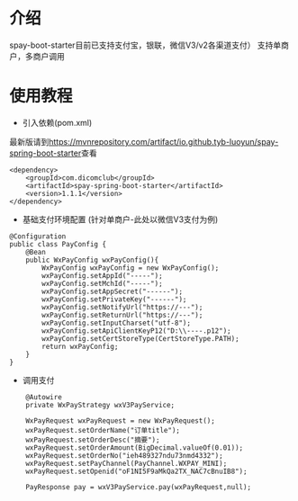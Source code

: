 # 介绍
spay-boot-starter目前已支持支付宝，银联，微信V3/v2各渠道支付）
支持单商户，多商户调用

# 使用教程
- 引入依赖(pom.xml)

最新版请到<https://mvnrepository.com/artifact/io.github.tyb-luoyun/spay-spring-boot-starter>查看
```
<dependency>
    <groupId>com.dicomclub</groupId>
    <artifactId>spay-spring-boot-starter</artifactId>
    <version>1.1.1</version>
</dependency>
```
- 基础支付环境配置 (针对单商户-此处以微信V3支付为例)
```
@Configuration
public class PayConfig {
    @Bean
    public WxPayConfig wxPayConfig(){
        WxPayConfig wxPayConfig = new WxPayConfig();
        wxPayConfig.setAppId("-----");
        wxPayConfig.setMchId("-----");
        wxPayConfig.setAppSecret("------");
        wxPayConfig.setPrivateKey("------");
        wxPayConfig.setNotifyUrl("https://---");
        wxPayConfig.setReturnUrl("https://---");
        wxPayConfig.setInputCharset("utf-8");
        wxPayConfig.setApiClientKeyP12("D:\\----.p12");
        wxPayConfig.setCertStoreType(CertStoreType.PATH);
        return wxPayConfig;
    }
}
```
- 调用支付
```
    @Autowire
    private WxPayStrategy wxV3PayService;
```
``` 
    WxPayRequest wxPayRequest = new WxPayRequest();
    wxPayRequest.setOrderName("订单title");
    wxPayRequest.setOrderDesc("摘要");
    wxPayRequest.setOrderAmount(BigDecimal.valueOf(0.01));
    wxPayRequest.setOrderNo("ieh489327ndu73nmd4332"); 
    wxPayRequest.setPayChannel(PayChannel.WXPAY_MINI);  
    wxPayRequest.setOpenid("oF1NI5F9aMkQa2TX_NAC7cBnuIB8");

    PayResponse pay = wxV3PayService.pay(wxPayRequest,null);         
```
